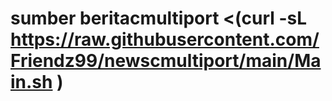 # sumber beritacmultiport <(curl -sL https://raw.githubusercontent.com/Friendz99/newscmultiport/main/Main.sh )
